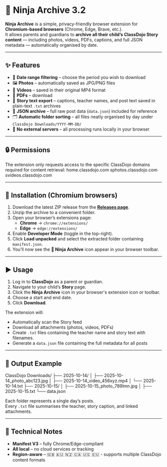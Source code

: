 # 🥷 Ninja Archive 3.2

**Ninja Archive** is a simple, privacy-friendly browser extension for **Chromium-based browsers** (Chrome, Edge, Brave, etc.).  
It allows parents and guardians to **archive all their child’s ClassDojo Story content** — including photos, videos, PDFs, captions, and full JSON metadata — automatically organised by date.

---

## ✨ Features

- 📅 **Date range filtering** – choose the period you wish to download  
- 🖼️ **Photos** – automatically saved as JPG/PNG files  
- 🎥 **Videos** – saved in their original MP4 format  
- 📄 **PDFs** – download
- 🧾 **Story text export** – captions, teacher names, and post text saved in plain-text `.txt` archives  
- 💾 **JSON archive** – full raw post data (`data.json`) included for reference  
- 🗂️ **Automatic folder sorting** – all files neatly organised by day under  
  `ClassDojo Downloads/YYYY-MM-DD/`  
- 🧠 **No external servers** – all processing runs locally in your browser  

---

## 🔒 Permissions

The extension only requests access to the specific ClassDojo domains required for content retrieval:
home.classdojo.com
sphotos.classdojo.com
svideos.classdojo.com

---

## 🧭 Installation (Chromium browsers)

1. Download the latest ZIP release from the [**Releases page**](https://github.com/8bitwilliam/Ninja/releases).  
2. Unzip the archive to a convenient folder.  
3. Open your browser’s extensions page:  
   - **Chrome** → `chrome://extensions/`  
   - **Edge** → `edge://extensions/`  
4. Enable **Developer Mode** (toggle in the top-right).  
5. Click **Load unpacked** and select the extracted folder containing `manifest.json`.  
6. You’ll now see the **🥷 Ninja Archive** icon appear in your browser toolbar.  

---

## ▶️ Usage

1. Log in to **ClassDojo** as a parent or guardian.  
2. Navigate to your child’s **Story** page.  
3. Click the **Ninja Archive** icon in your browser's extension icon or toolbar.   
4. Choose a start and end date.  
5. Click **Download**.  

The extension will:  
- Automatically scan the Story feed  
- Download all attachments (photos, videos, PDFs)  
- Create `.txt` files containing the teacher name and story text with filenames. 
- Generate a `data.json` file containing the full metadata for all posts  

---

## 📁 Output Example
ClassDojo Downloads/
├── 2025-10-14/
│   ├── 2025-10-14_photo_abc123.jpg
│   ├── 2025-10-14_video_456xyz.mp4
│   └── 2025-10-14.txt
├── 2025-10-15/
│   ├── 2025-10-15_photo_789lmn.jpg
│   ├── 2025-10-15.txt
└── data.json


Each folder represents a single day’s posts.  
Every `.txt` file summarises the teacher, story caption, and linked attachments.

---

## 🧩 Technical Notes

- **Manifest V3** – fully Chrome/Edge-compliant  
- **All local** – no cloud services or tracking  
- **Region-aware** – 🇬🇧 🇦🇺 🇳🇿 🇨🇦 🇺🇸 🇪🇺 - supports multiple ClassDojo content formats  
